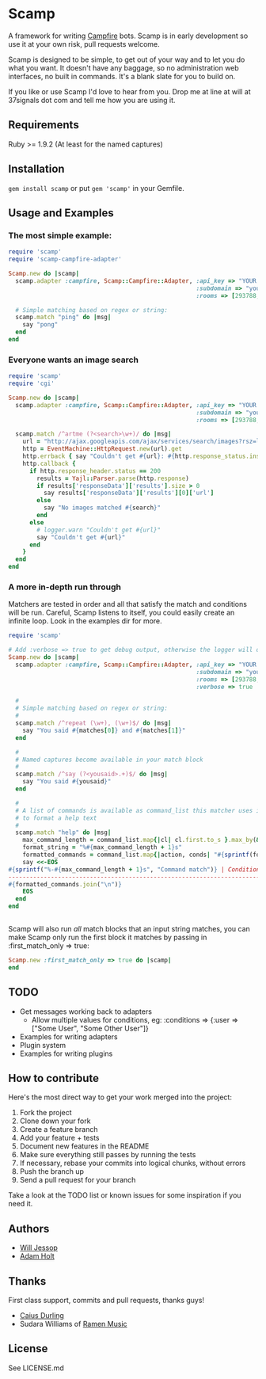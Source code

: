 # Scamp

A framework for writing [Campfire](http://campfirenow.com/) bots. Scamp is in early development so use it at your own risk, pull requests welcome.

Scamp is designed to be simple, to get out of your way and to let you do what you want. It doesn't have any baggage, so no administration web interfaces, no built in commands. It's a blank slate for you to build on.

If you like or use Scamp I'd love to hear from you. Drop me at line at will at 37signals dot com and tell me how you are using it.

## Requirements

Ruby >= 1.9.2 (At least for the named captures)

## Installation

`gem install scamp` or put `gem 'scamp'` in your Gemfile.

## Usage and Examples

### The most simple example:

``` ruby
require 'scamp'
require 'scamp-campfire-adapter'

Scamp.new do |scamp|
  scamp.adapter :campfire, Scamp::Campfire::Adapter, :api_key => "YOUR API KEY", 
                                                     :subdomain => "yoursubdomain",
                                                     :rooms => [293788,"Monitoring"]

  # Simple matching based on regex or string:
  scamp.match "ping" do |msg|
    say "pong"
  end
end
```

### Everyone wants an image search

``` ruby
require 'scamp'
require 'cgi'

Scamp.new do |scamp|
  scamp.adapter :campfire, Scamp::Campfire::Adapter, :api_key => "YOUR API KEY", 
                                                     :subdomain => "yoursubdomain",
                                                     :rooms => [293788,"Monitoring"]

  scamp.match /^artme (?<search>\w+)/ do |msg|
    url = "http://ajax.googleapis.com/ajax/services/search/images?rsz=large&start=0&v=1.0&q=#{CGI.escape(search)}"
    http = EventMachine::HttpRequest.new(url).get
    http.errback { say "Couldn't get #{url}: #{http.response_status.inspect}" }
    http.callback {
      if http.response_header.status == 200
        results = Yajl::Parser.parse(http.response)
        if results['responseData']['results'].size > 0
          say results['responseData']['results'][0]['url']
        else
          say "No images matched #{search}"
        end
      else
        # logger.warn "Couldn't get #{url}"
        say "Couldn't get #{url}"
      end
    }
  end
end
```

### A more in-depth run through

Matchers are tested in order and all that satisfy the match and conditions will be run. Careful, Scamp listens to itself, you could easily create an infinite loop. Look in the examples dir for more.

``` ruby
require 'scamp'

# Add :verbose => true to get debug output, otherwise the logger will output INFO
Scamp.new do |scamp|
  scamp.adapter :campfire, Scamp::Campfire::Adapter, :api_key => "YOUR API KEY", 
                                                     :subdomain => "yoursubdomain", 
                                                     :rooms => [293788,"Monitoring"],
                                                     :verbose => true

  # 
  # Simple matching based on regex or string:
  # 
  scamp.match /^repeat (\w+), (\w+)$/ do |msg|
    say "You said #{matches[0]} and #{matches[1]}"
  end

  # 
  # Named captures become available in your match block
  # 
  scamp.match /^say (?<yousaid>.+)$/ do |msg|
    say "You said #{yousaid}"
  end

  # 
  # A list of commands is available as command_list this matcher uses it
  # to format a help text
  # 
  scamp.match "help" do |msg|
    max_command_length = command_list.map{|cl| cl.first.to_s }.max_by(&:size).size
    format_string = "%#{max_command_length + 1}s"
    formatted_commands = command_list.map{|action, conds| "#{sprintf(format_string, action)} | #{conds.size == 0 ? '' : conds.inspect}"}
    say <<-EOS
#{sprintf("%-#{max_command_length + 1}s", "Command match")} | Conditions
--------------------------------------------------------------------------------
#{formatted_commands.join("\n")}
    EOS
  end
end
  
```

Scamp will also run _all_ match blocks that an input string matches, you can make Scamp only run the first block it matches by passing in :first\_match\_only => true:

``` ruby
Scamp.new :first_match_only => true do |scamp|
end
```

## TODO

  * Get messages working back to adapters
	* Allow multiple values for conditions, eg: :conditions => {:user => ["Some User", "Some Other User"]}
  * Examples for writing adapters
  * Plugin system
  * Examples for writing plugins

## How to contribute

Here's the most direct way to get your work merged into the project:

1. Fork the project
2. Clone down your fork
3. Create a feature branch
4. Add your feature + tests
5. Document new features in the README
6. Make sure everything still passes by running the tests
7. If necessary, rebase your commits into logical chunks, without errors
8. Push the branch up
9. Send a pull request for your branch

Take a look at the TODO list or known issues for some inspiration if you need it.

## Authors

* [Will Jessop](http://willj.net/)
* [Adam Holt](http://adamholt.co.uk/)

## Thanks

First class support, commits and pull requests, thanks guys!

* [Caius Durling](http://caius.name/)
* Sudara Williams of [Ramen Music](http://ramenmusic.com)

## License

See LICENSE.md

